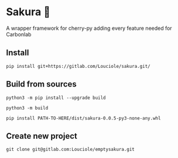# Sakura 🍒

A wrapper framework for cherry-py adding every feature needed for Carbonlab

## Install

`pip install git+https://gitlab.com/Louciole/sakura.git/`

## Build from sources

`python3 -m pip install --upgrade build`

`python3 -m build`

`pip install PATH-TO-HERE/dist/sakura-0.0.5-py3-none-any.whl`

## Create new project

`git clone git@gitlab.com:Louciole/emptysakura.git
`